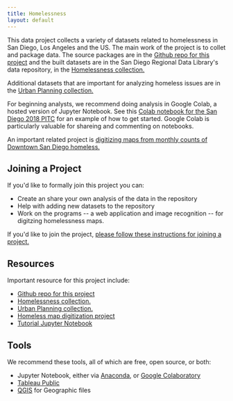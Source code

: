 ```yaml
---
title: Homelessness
layout: default
---
```


This data project collects a variety of datasets related to homelessness in San
Diego, Los Angeles and the US. The main work of the project is to collet and
package data. The source packages are in the [Github repo for this
project](https://github.com/sandiegodata-projects/homelessness) and the built
datasets are in the San Diego Regional Data Library's data repository, in the
[Homelessness
collection.](https://data.sandiegodata.org/collections/homelessness/)

Additional datasets that are important for analyzing homeless issues are in the
[Urban Planning collection.
](https://data.sandiegodata.org/collections/urban-planning/)

For beginning analysts, we recommend doing analysis in Google Colab, a hosted
version of Jupyter Notebook. See this [Colab notebook for the San Diego 2018
PITC](https://colab.research.google.com/drive/1V2e77fMlddOsGJinbCZC7WWVHdC8MJ69)
 for an example of how to get started. Google Colab is particularly valuable
for shareing and commenting on notebooks.

An important related project is [digitizing maps from monthly counts of
Downtown San Diego homeless. ](https://downtown-homelesness.sandiegodata.org/)

## Joining a Project

If you'd like to formally join this project you can:

* Create an share your own analysis of the data in the repository
* Help with adding new datasets to the repository
* Work on the programs -- a web application and image recognition -- for digitzing homelessness maps. 

If you'd like to join the project, [please follow these instructions for
joining a project. ](https://www.sandiegodata.org/get-data/projects/join/)

## Resources

Important resource for this project include: 

* [Github repo for this
project](https://github.com/sandiegodata-projects/homelessness)
* [Homelessness collection.](https://data.sandiegodata.org/collections/homelessness/)
* [Urban Planning collection.
](https://data.sandiegodata.org/collections/urban-planning/)
* [Homeless map digitization project](https://downtown-homelesness.sandiegodata.org/)
* [Tutorial Jupyter Notebook](https://colab.research.google.com/drive/1V2e77fMlddOsGJinbCZC7WWVHdC8MJ69)

## Tools

We recommend these tools, all of which are free, open source, or both: 

* Jupyter Notebook, either via [Anaconda](https://www.anaconda.com/distribution/), or [Google Colaboratory](https://colab.research.google.com/notebooks/welcome.ipynb)
* [Tableau Public](https://public.tableau.com/en-us/s/)
* [QGIS](https://www.qgis.org/en/site/) for Geographic files

